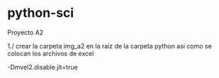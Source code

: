 # python-sci


Proyecto A2

1./ crear la carpeta img_a2 en la raiz de la carpeta python asi como se colocan los archivos de excel

-Dmvel2.disable.jit=true
